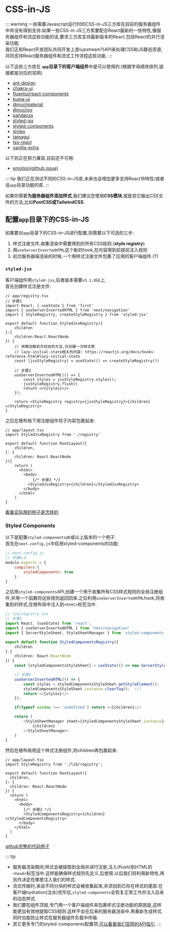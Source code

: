 # CSS-in-JS

::: warning
一些需要Javascript运行时的CSS-in-JS三方库在目前的服务器组件中并没有得到支持.如果一些CSS-in-JS三方库要配合React最新的一些特性,像服务器组件和流这些功能的话,要求三方库支持最新版本的React,包括React的并行渲染功能.  
我们正和React开发团队共同开发上游(upstream?)API来处理CSS和JS静态资源,共同支持React服务器组件和流式工作流程这些功能.
:::

以下这些三方库在 **`app`目录下的客户端组件**中是可以使用的:(根据字母顺序排列,链接都是对应的官网)
- [ant-design](https://ant.design/docs/react/use-with-next#using-app-router)
- [chakra-ui](https://chakra-ui.com/getting-started/nextjs-app-guide)
- [fluentui/react-components](https://react.fluentui.dev/?path=/docs/concepts-developer-server-side-rendering-next-js-appdir-setup--page)
- [kuma-ui](https://kuma-ui.com/)
- [@mui/material](https://mui.com/material-ui/guides/next-js-app-router/)
- [@mui/joy](https://mui.com/joy-ui/integrations/next-js-app-router/)
- [pandacss](https://panda-css.com/)
- [styled-jsx](https://nextjs.org/docs/app/building-your-application/styling/css-in-js#styled-jsx)
- [styled-components](https://nextjs.org/docs/app/building-your-application/styling/css-in-js#styled-components)
- [stylex](https://stylexjs.com/)
- [tamagui](https://tamagui.dev/docs/guides/next-js#server-components)
- [tss-react](https://tss-react.dev/)
- [vanilla-extra](https://vanilla-extract.style/)

以下则正在努力兼容,目前还不可用:
- [emotion(github issue)](https://github.com/emotion-js/emotion/issues/2928)

::: tip
我们正在测试不同的CSS-in-JS库,未来也会增加更多支持React18特性/或者说`app`目录功能的库.
:::

如果你需要**为服务器组件添加样式**,我们建议您使用**CSS模块**,或是其它输出CSS文件的方法,比如**PostCSS或TailwindCSS**.

## 配置`app`目录下的CSS-in-JS
如果要对`app`目录下的CSS-in-JS进行配置,则需要以下可选的三步:
1. 样式注册文件,收集渲染中需要用到的所有CSS规则.(**style registry**)
2. 用`useServerInsertedHTML`这个新的hook,在内容用到前提前注入规则
3. 初次服务器端渲染的时候,一个用样式注册文件包裹了应用的客户端组件.(?)

### `styled-jsx`
客户端组件用`styled-jsx`,后者版本需要`v5.1.0`以上.  
首先创建样式注册文件:
```tsx
// app/registry.tsx  
// 步骤1
import React, { useState } from 'first'
import { useServerInsertedHTML } from 'next/navigation'
import { StyleRegistry, createStyleRegistry } from 'styled-jsx'

export default function StyledJsxRegistry({
    children
}:{
    children:React.ReactNode
}) {
    // 用懒加载初次状态的方法,仅创建一次样式表
    // lazy-initial-state相关的内容: https://reactjs.org/docs/hooks-reference.html#lazy-initial-state
    const [jsxStyleRegistry] = useState(() => createStyleRegistry())

    // 步骤2
    useServerInsertedHTML(() => {
        const styles = jsxStyleRegistry.styles();
        jsxStyleRegistry.flush()
        return <>{styles}</>
    });

    return <StyleRegistry registry={jsxStyleRegistry}>{children}</StyleRegistry>
}

```

之后在根布局下用注册组件将子内容包裹起来:

```tsx
// app/layout.tsx
import StyledJsxRegistry from './registry'
 
export default function RootLayout({
    children,
}: {
    children: React.ReactNode
}){
    return (
      <html>
        <body>
            {/* 步骤3 */}
          <StyledJsxRegistry>{children}</StyledJsxRegistry>
        </body>
      </html>
    )
}

```
[看看实际用的例子是怎样的](https://github.com/vercel/app-playground/tree/main/app/styling/styled-jsx)

### Styled Components
以下是配置`styled-components@6`或以上版本的一个例子.  
首先在`next.config.js`中启用styled-components的功能:
```js
// next.config.js
// 步骤0.5
module.exports = {
    compilers:{
        styledComponents: true
    }
}

```

之后用`styled-components`API,创建一个用于收集所有CSS样式规则的全局注册组件,并用一个函数将这些规则返回回来.之后利用`useServerInsertedHTML`hook,将收集到的样式,在根布局中注入到`<html>`标签当中.
```ts
// lib/registry.tsx
// 步骤1
import React, {useState} from 'react';
import { useServerInsertedHTML } from 'next/navigation'
import { ServerStyleSheet, StyleSheetManager } from 'styled-components'

export default function StyledComponentsRegistry({
    children
}:{
    children: React.ReactNode
}) {
    const [styledComponentsStyleSheet] = useState(() => new ServerStyleSheet());

    // 步骤2 
    useServerInsertedHTML(() => {
        const styles = styledComponentsStyleSheet.getStyleElement();
        styledComponentsStyleSheet.instance.clearTag();  //?
        return <>{styles}</>
    });

    if(typeof window !== 'undefined') return <>{children}</>

    return (
        <StyleSheetManager sheet={styledComponentsStyleSheet.instance}>
            {children}
        </StyleSheetManager>
    )
}

```
然后在根布局用这个样式注册组件,将children再包裹起来:
```tsx
// app/layout.tsx
import StyleRegistry from './lib/registry';

export default function RootLayout({
  children,
}: {
  children: React.ReactNode
}) {
  return (
    <html>
      <body>
        {/* 步骤3 */}
        <StyledComponentsRegistry>{children}</StyledComponentsRegistry>
      </body>
    </html>
  )
}

```

[github完整的代码例子](https://github.com/vercel/app-playground/tree/main/app/styling/styled-components)

::: tip
- 服务器渲染期间,样式会被提取到全局并进行注册,注入(flush)到HTML的`<head>`标签当中.这样能确保样式规则先定义,后使用.以后我们将利用新特性,再另外决定在哪里注入我们的样式.
- 流式传输时,来自不同分块的样式会被收集起来,并添加到已存在样式的尾部.在客户端hydration(注水)完毕后,`styled-components`会恢复正常工作并注入后来的动态样式.
- 我们要在组件顶层,专门用一个客户端组件来包裹样式注册功能的原因是,这样能更加有效地提取CSS规则.这样不会在后来的服务器渲染中,再重新生成样式.同时也能防止样式在服务器组件负载中传输.
- 其它更多专门的styled-components配置项,[可以看看我们官网的API指引](https://nextjs.org/docs/architecture/nextjs-compiler#styled-components).
:::